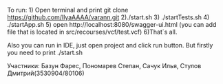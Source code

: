 To run: 1) Open terminal and print git clone https://github.com/IlyaAAAA/varann.git 2)./start.sh 3) ./startTests.sh 4) ./startApp.sh 5) open http://localhost:8080/swagger-ui.html (you can add file that is located in src/recourses/vcf/test.vcf) 6)That`s all.

Also you can run in IDE, just open project and click run button. But firstly you need to print ./start.sh

Участники: Базун Фарес, Пономарев Степан, Сачук Илья, Стулов Дмитрий(3530904/80106)
